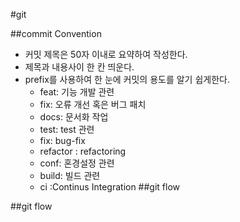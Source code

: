 #git

##commit Convention
- 커밋 제목은 50자 이내로 요약하여 작성한다.
- 제목과 내용사이 한 칸 띄운다.
- prefix를 사용하여 한 눈에 커밋의 용도를 알기 쉽게한다.
  - feat: 기능 개발 관련
  - fix: 오류 개선 혹은 버그 패치
  - docs: 문서화 작업
  - test: test 관련
  - fix: bug-fix
  - refactor : refactoring
  - conf: 혼경설정 관련
  - build: 빌드 관련
  - ci :Continus Integration
##git flow

##git flow

